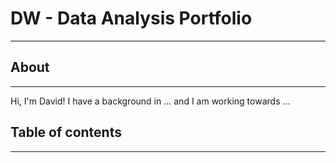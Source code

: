 # DW - Data Analysis Portfolio
-----

## About
-----

Hi, I'm David! I have a background in ... and I am working towards ...

## Table of contents
-----
